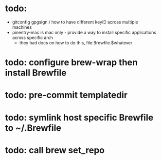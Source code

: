 # todo:

- gitconfig gpgsign / how to have different keyID across multiple machines
- pinentry-mac is mac only - provide a way to install specific applications across specific arch
  - they had docs on how to do this, file Brewfile.$whatever

# todo: configure brew-wrap then install Brewfile
# todo: pre-commit templatedir
# todo: symlink host specific Brewfile to ~/.Brewfile
# todo: call brew set_repo

